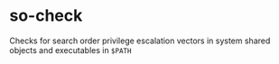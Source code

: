 # so-check

Checks for search order privilege escalation vectors in system shared objects and executables in `$PATH`
